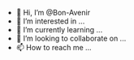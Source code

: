 - 👋 Hi, I’m @Bon-Avenir
- 👀 I’m interested in ...
- 🌱 I’m currently learning ...
- 💞️ I’m looking to collaborate on ...
- 📫 How to reach me ...

<!---
Bon-Avenir/Bon-Avenir is a ✨ special ✨ repository because its `README.md` (this file) appears on your GitHub profile.
You can click the Preview link to take a look at your changes.
--->
